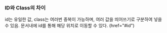 ### ID와 Class의 차이

id는 유일한 값, class는 여러번 중복이 가능하며, 여러 값을 띄어쓰기로 구분하여 넣을 수 있음. 문서내에 id를 통해 해당 위치로 이동할 수 있다. (href="#id")
